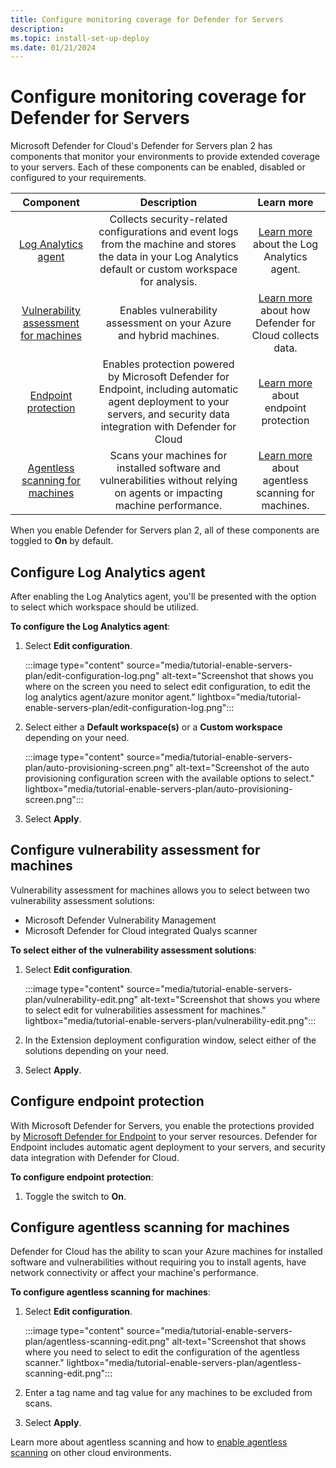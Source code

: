 ```yaml
---
title: Configure monitoring coverage for Defender for Servers
description: 
ms.topic: install-set-up-deploy
ms.date: 01/21/2024
---
```


# Configure monitoring coverage for Defender for Servers

Microsoft Defender for Cloud's Defender for Servers plan 2 has components that monitor your environments to provide extended coverage to your servers. Each of these components can be enabled, disabled or configured to your requirements. 

| Component | Description | Learn more |
|:--:|:--:|:--:|
| [Log Analytics agent](plan-defender-for-servers-agents.md) | Collects security-related configurations and event logs from the machine and stores the data in your Log Analytics default or custom workspace for analysis. | [Learn more](../azure-monitor/agents/log-analytics-agent.md) about the Log Analytics agent. |
| [Vulnerability assessment for machines](deploy-vulnerability-assessment-defender-vulnerability-management.md) | Enables vulnerability assessment on your Azure and hybrid machines. | [Learn more](monitoring-components.md) about how Defender for Cloud collects data. |
| [Endpoint protection](integration-defender-for-endpoint.md) | Enables protection powered by Microsoft Defender for Endpoint, including automatic agent deployment to your servers, and security data integration with Defender for Cloud | [Learn more](integration-defender-for-endpoint.md) about endpoint protection |
| [Agentless scanning for machines](concept-agentless-data-collection.md) | Scans your machines for installed software and vulnerabilities without relying on agents or impacting machine performance. | [Learn more](concept-agentless-data-collection.md) about agentless scanning for machines. |

When you enable Defender for Servers plan 2, all of these components are toggled to **On** by default.

## Configure Log Analytics agent

After enabling the Log Analytics agent, you'll be presented with the option to select which workspace should be utilized.

**To configure the Log Analytics agent**:

1. Select **Edit configuration**.

    :::image type="content" source="media/tutorial-enable-servers-plan/edit-configuration-log.png" alt-text="Screenshot that shows you where on the screen you need to select edit configuration, to edit the log analytics agent/azure monitor agent." lightbox="media/tutorial-enable-servers-plan/edit-configuration-log.png":::

1. Select either a **Default workspace(s)** or a **Custom workspace** depending on your need.

    :::image type="content" source="media/tutorial-enable-servers-plan/auto-provisioning-screen.png" alt-text="Screenshot of the auto provisioning configuration screen with the available options to select." lightbox="media/tutorial-enable-servers-plan/auto-provisioning-screen.png":::

1. Select **Apply**.

## Configure vulnerability assessment for machines

Vulnerability assessment for machines allows you to select between two vulnerability assessment solutions:

- Microsoft Defender Vulnerability Management
- Microsoft Defender for Cloud integrated Qualys scanner

**To select either of the vulnerability assessment solutions**:

1. Select **Edit configuration**.

    :::image type="content" source="media/tutorial-enable-servers-plan/vulnerability-edit.png" alt-text="Screenshot that shows you where to select edit for vulnerabilities assessment for machines." lightbox="media/tutorial-enable-servers-plan/vulnerability-edit.png":::

1. In the Extension deployment configuration window, select either of the solutions depending on your need.

1. Select **Apply**.

## Configure endpoint protection

With Microsoft Defender for Servers, you enable the protections provided by [Microsoft Defender for Endpoint](/microsoft-365/security/defender-endpoint/microsoft-defender-endpoint?view=o365-worldwide) to your server resources. Defender for Endpoint includes automatic agent deployment to your servers, and security data integration with Defender for Cloud.

**To configure endpoint protection**:

1. Toggle the switch to **On**.

## Configure agentless scanning for machines

Defender for Cloud has the ability to scan your Azure machines for installed software and vulnerabilities without requiring you to install agents, have network connectivity or affect your machine's performance.

**To configure agentless scanning for machines**:

1. Select **Edit configuration**.

    :::image type="content" source="media/tutorial-enable-servers-plan/agentless-scanning-edit.png" alt-text="Screenshot that shows where you need to select to edit the configuration of the agentless scanner." lightbox="media/tutorial-enable-servers-plan/agentless-scanning-edit.png":::

1. Enter a tag name and tag value for any machines to be excluded from scans.

1. Select **Apply**.

Learn more about agentless scanning and how to [enable agentless scanning](enable-agentless-scanning-vms.md) on other cloud environments.